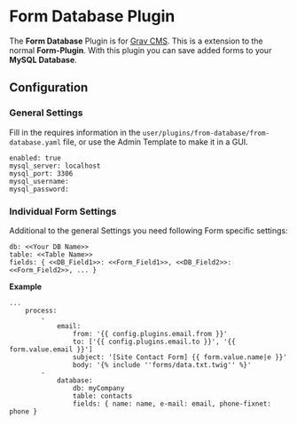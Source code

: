 # Form Database Plugin

The **Form Database** Plugin is for [Grav CMS](http://github.com/getgrav/grav).  This is a extension to the normal **Form-Plugin**.
With this plugin you can save added forms to your **MySQL Database**.

## Configuration

### General Settings
Fill in the requires information in the `user/plugins/from-database/from-database.yaml` file, or use the Admin Template to make it in a GUI.

```
enabled: true
mysql_server: localhost
mysql_port: 3306
mysql_username:
mysql_password:
```

### Individual Form Settings
Additional to the general Settings you need following Form specific settings:
```
db: <<Your DB Name>>
table: <<Table Name>>
fields: { <<DB_Field1>>: <<Form_Field1>>, <<DB_Field2>>: <<Form_Field2>>, ... }
```

**Example**
```
...
    process:
        -
            email:
                from: '{{ config.plugins.email.from }}'
                to: ['{{ config.plugins.email.to }}', '{{ form.value.email }}']
                subject: '[Site Contact Form] {{ form.value.name|e }}'
                body: '{% include ''forms/data.txt.twig'' %}'
        -
            database:
                db: myCompany
                table: contacts
                fields: { name: name, e-mail: email, phone-fixnet: phone }
```
